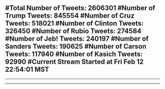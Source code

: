 #Total Number of Tweets: 2606301 
#Number of Trump Tweets: 845554
#Number of Cruz Tweets: 518021
#Number of Clinton Tweets: 326450
#Number of Rubio Tweets: 274584
#Number of Jeb! Tweets: 240197
#Number of Sanders Tweets: 190625
#Number of Carson Tweets: 117940
#Number of Kasich Tweets: 92990
#Current Stream Started at Fri Feb 12 22:54:01 MST
---
---
---
